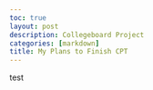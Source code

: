 ```yaml
---
toc: true
layout: post
description: Collegeboard Project 
categories: [markdown]
title: My Plans to Finish CPT
---
```




test
